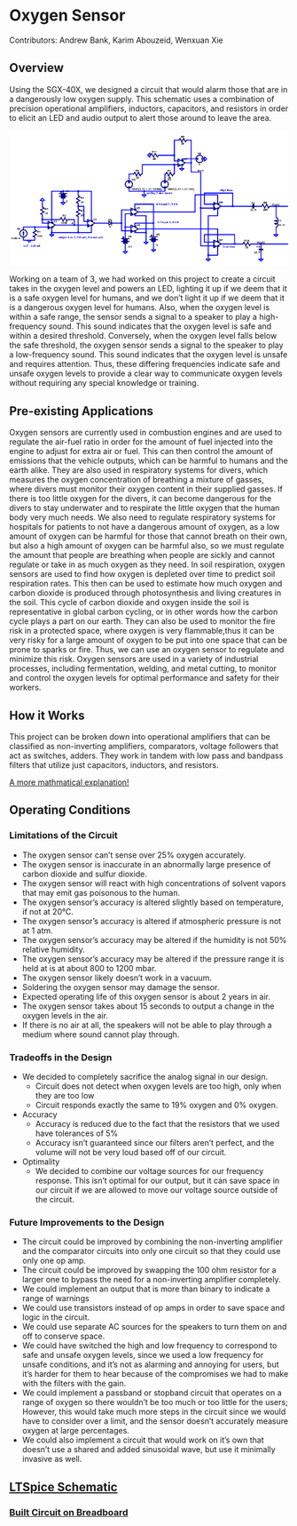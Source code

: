 # Oxygen Sensor

Contributors: Andrew Bank, Karim Abouzeid, Wenxuan Xie

## Overview

Using the SGX-40X, we designed a circuit that would alarm those that are in a dangerously low oxygen supply. This schematic uses a combination of precision operational amplifiers, inductors, capacitors, and resistors in order to elicit an LED and audio output to alert those around to leave the area.

![Image of Completed Schematic](Oxygen_Sensor_Circuit_Image.png)

Working on a team of 3, we had worked on this project to create a circuit takes in the oxygen level and powers an LED, lighting it up if we deem that it is a safe oxygen level for humans, and we don’t light it up if we deem that it is a dangerous oxygen level for humans. Also, when the oxygen level is within a safe range, the sensor sends a signal to a speaker to play a high-frequency sound. This sound indicates that the oxygen level is safe and within a desired threshold. Conversely, when the oxygen level falls below the safe threshold, the oxygen sensor sends a signal to the speaker to play a low-frequency sound. This sound indicates that the oxygen level is unsafe and requires attention. Thus, these differing frequencies indicate safe and unsafe oxygen levels to provide a clear way to communicate oxygen levels without requiring any special knowledge or training.

## Pre-existing Applications

Oxygen sensors are currently used in combustion engines and are used to regulate the air-fuel ratio in order for the amount of fuel injected into the engine to adjust for extra air or fuel. This can then control the amount of emissions that the vehicle outputs, which can be harmful to humans and the earth alike.
They are also used in respiratory systems for divers, which measures the oxygen concentration of breathing a mixture of gasses, where divers must monitor their oxygen content in their supplied gasses. If there is too little oxygen for the divers, it can become dangerous for the divers to stay underwater and to respirate the little oxygen that the human body very much needs.
We also need to regulate respiratory systems for hospitals for patients to not have a dangerous amount of oxygen, as a low amount of oxygen can be harmful for those that cannot breath on their own, but also a high amount of oxygen can be harmful also, so we must regulate the amount that people are breathing when people are sickly and cannot regulate or take in as much oxygen as they need.
In soil respiration, oxygen sensors are used to find how oxygen is depleted over time to predict soil respiration rates. This then can be used to estimate how much oxygen and carbon dioxide is produced through photosynthesis and living creatures in the soil. This cycle of carbon dioxide and oxygen inside the soil is representative in global carbon cycling, or in other words how the carbon cycle plays a part on our earth.
They can also be used to monitor the fire risk in a protected space, where oxygen is very flammable,thus it can be very risky for a large amount of oxygen to be put into one space that can be prone to sparks or fire. Thus, we can use an oxygen sensor to regulate and minimize this risk. 
Oxygen sensors are used in a variety of industrial processes, including fermentation, welding, and metal cutting, to monitor and control the oxygen levels for optimal performance and safety for their workers.

## How it Works

This project can be broken down into operational amplifiers that can be classified as non-inverting amplifiers, comparators, voltage followers that act as switches, adders. They work in tandem with low pass and bandpass filters that utilize just capacitors, inductors, and resistors. 

[A more mathmatical explanation!](https://docs.google.com/document/d/11dKiXr9g6kT0yFc9-63gz_o0bKVgVQtB5aEgaVRr5AQ/edit?usp=sharing)

## Operating Conditions

### Limitations of the Circuit

* The oxygen sensor can’t sense over 25% oxygen accurately.
* The oxygen sensor is inaccurate in an abnormally large presence of carbon dioxide and sulfur dioxide.
* The oxygen sensor will react with high concentrations of solvent vapors that may emit gas poisonous to the human.
* The oxygen sensor’s accuracy is altered slightly based on temperature, if not at 20℃.
* The oxygen sensor’s accuracy is altered if atmospheric pressure is not at 1 atm. 
* The oxygen sensor’s accuracy may be altered if the humidity is not 50% relative humidity.
* The oxygen sensor’s accuracy may be altered if the pressure range it is held at is at about 800 to 1200 mbar.
* The oxygen sensor likely doesn’t work in a vacuum.
* Soldering the oxygen sensor may damage the sensor.
* Expected operating life of this oxygen sensor is about 2 years in air.
* The oxygen sensor takes about 15 seconds to output a change in the oxygen levels in the air.
* If there is no air at all, the speakers will not be able to play through a medium where sound cannot play through.

### Tradeoffs in the Design

* We decided to completely sacrifice the analog signal in our design.
  - Circuit does not detect when oxygen levels are too high, only when they are too low
  - Circuit responds exactly the same to 19% oxygen and 0% oxygen.
* Accuracy
  - Accuracy is reduced due to the fact that the resistors that we used have tolerances of 5%
  - Accuracy isn’t guaranteed since our filters aren’t perfect, and the volume will not be very loud based off of our circuit.
* Optimality
  - We decided to combine our voltage sources for our frequency response. This isn’t optimal for our output, but it can save space in our circuit if we are allowed to move our voltage source outside of the circuit.

### Future Improvements to the Design
* The circuit could be improved by combining the non-inverting amplifier and the comparator circuits into only one circuit so that they could use only one op amp.
* The circuit could be improved by swapping the 100 ohm resistor for a larger one to bypass the need for a non-inverting amplifier completely.
* We could implement an output that is more than binary to indicate a range of warnings
* We could use transistors instead of op amps in order to save space and logic in the circuit. 
* We could use separate AC sources for the speakers to turn them on and off to conserve space.
* We could have switched the high and low frequency to correspond to safe and unsafe oxygen levels, since we used a low frequency for unsafe conditions, and it’s not as alarming and annoying for users, but it’s harder for them to hear because of the compromises we had to make with the filters with the gain. 
* We could implement a passband or stopband circuit that operates on a range of oxygen so there wouldn’t be too much or too little for the users; However, this would take much more steps in the circuit since we would have to consider over a limit, and the sensor doesn’t accurately measure oxygen at large percentages.
* We could also implement a circuit that would work on it’s own that doesn’t use a shared and added sinusoidal wave, but use it minimally invasive as well.

## [LTSpice Schematic](oxygen_sensor_schematic.asc)

### [Built Circuit on Breadboard](built_oxygen_sensor.jpg)
